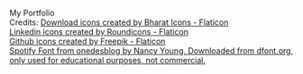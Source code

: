 My Portfolio
<br>Credits: 
<a href="https://www.flaticon.com/free-icons/download" title="download icons">Download icons created by Bharat Icons - Flaticon</a><br>
<a href="https://www.flaticon.com/free-icons/linkedin" title="linkedin icons">Linkedin icons created by Roundicons - Flaticon</a><br>
<a href="https://www.flaticon.com/free-icons/github" title="github icons">Github icons created by Freepik - Flaticon</a><br>
<a href="https://onedesblog.com/spotify-circular-font-free-download/" title="spotify font">Spotify Font from onedesblog by Nancy Young, Downloaded from dfont.org, only used for educational purposes, not commercial.</a><br>